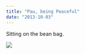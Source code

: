 ```yaml
---
title: "Pau, being Peaceful"
date: "2013-10-03"
---
```


Sitting on the bean bag.

![](images/tumblr_inline_mtzmwshdq41qlj3bd.jpg)
